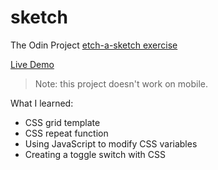 # sketch
The Odin Project [etch-a-sketch exercise](https://www.theodinproject.com/lessons/foundations-etch-a-sketch)

[Live Demo](https://lisas7.github.io/sketch/)


> Note: this project doesn't work on mobile.


What I learned:
* CSS grid template
* CSS repeat function
* Using JavaScript to modify CSS variables
* Creating a toggle switch with CSS

